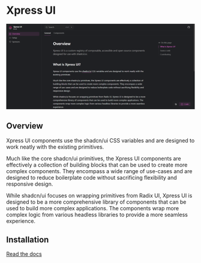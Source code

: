 # Xpress UI
![Xpress UI 预览](/Readme-images/image-1.png)

## Overview
Xpress UI components use the shadcn/ui CSS variables and are designed to work neatly with the existing primitives.

Much like the core shadcn/ui primitives, the Xpress UI components are effectively a collection of building blocks that can be used to create more complex components. They encompass a wide range of use-cases and are designed to reduce boilerplate code without sacrificing flexibility and responsive design.

While shadcn/ui focuses on wrapping primitives from Radix UI, Xpress UI is designed to be a more comprehensive library of components that can be used to build more complex applications. The components wrap more complex logic from various headless libraries to provide a more seamless experience.

## Installation

[Read the docs](https://xpress-ui.ras-cal.cc/)